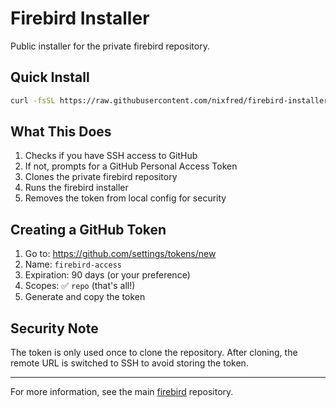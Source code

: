 # Firebird Installer

Public installer for the private firebird repository.

## Quick Install

```bash
curl -fsSL https://raw.githubusercontent.com/nixfred/firebird-installer/main/install.sh | bash
```

## What This Does

1. Checks if you have SSH access to GitHub
2. If not, prompts for a GitHub Personal Access Token
3. Clones the private firebird repository
4. Runs the firebird installer
5. Removes the token from local config for security

## Creating a GitHub Token

1. Go to: https://github.com/settings/tokens/new
2. Name: `firebird-access`
3. Expiration: 90 days (or your preference)
4. Scopes: ✅ `repo` (that's all!)
5. Generate and copy the token

## Security Note

The token is only used once to clone the repository. After cloning, the remote URL is switched to SSH to avoid storing the token.

---

For more information, see the main [firebird](https://github.com/nixfred/firebird) repository.